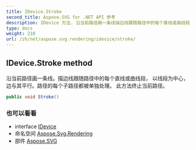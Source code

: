 ```yaml
---
title: IDevice.Stroke
second_title: Aspose.SVG for .NET API 参考
description: IDevice 方法. 沿当前路径画一条线描边线跟随路径中的每个直线或曲线段 以线段为中心边与其平行路径的每个子路径都被单独处理 此方法终止当前路径
type: docs
weight: 210
url: /zh/net/aspose.svg.rendering/idevice/stroke/
---
```

## IDevice.Stroke method

沿当前路径画一条线。描边线跟随路径中的每个直线或曲线段， 以线段为中心，边与其平行。路径的每个子路径都被单独处理。 此方法终止当前路径。

```csharp
public void Stroke()
```

### 也可以看看

* interface [IDevice](../)
* 命名空间 [Aspose.Svg.Rendering](../../idevice/)
* 部件 [Aspose.SVG](../../../)


